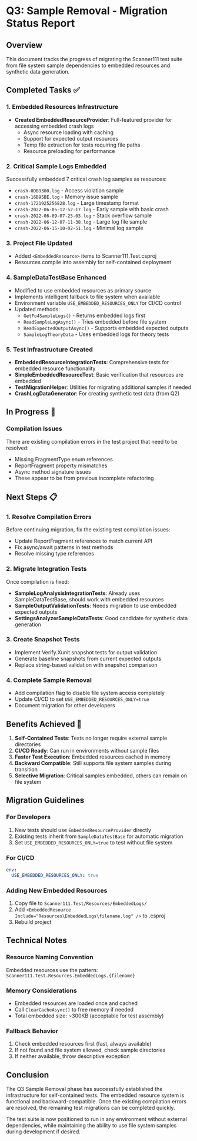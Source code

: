 # Q3: Sample Removal - Migration Status Report

## Overview
This document tracks the progress of migrating the Scanner111 test suite from file system sample dependencies to embedded resources and synthetic data generation.

## Completed Tasks ✅

### 1. Embedded Resources Infrastructure
- **Created EmbeddedResourceProvider**: Full-featured provider for accessing embedded crash logs
  - Async resource loading with caching
  - Support for expected output resources
  - Temp file extraction for tests requiring file paths
  - Resource preloading for performance

### 2. Critical Sample Logs Embedded
Successfully embedded 7 critical crash log samples as resources:
- `crash-0DB9300.log` - Access violation sample
- `crash-16B95BE.log` - Memory issue sample  
- `crash-1721925256828.log` - Large timestamp format
- `crash-2022-06-05-12-52-17.log` - Early sample with basic crash
- `crash-2022-06-09-07-25-03.log` - Stack overflow sample
- `crash-2022-06-12-07-11-38.log` - Large log file sample
- `crash-2022-06-15-10-02-51.log` - Minimal log sample

### 3. Project File Updated
- Added `<EmbeddedResource>` items to Scanner111.Test.csproj
- Resources compile into assembly for self-contained deployment

### 4. SampleDataTestBase Enhanced
- Modified to use embedded resources as primary source
- Implements intelligent fallback to file system when available
- Environment variable `USE_EMBEDDED_RESOURCES_ONLY` for CI/CD control
- Updated methods:
  - `GetFo4SampleLogs()` - Returns embedded logs first
  - `ReadSampleLogAsync()` - Tries embedded before file system
  - `ReadExpectedOutputAsync()` - Supports embedded expected outputs
  - `SampleLogTheoryData` - Uses embedded logs for theory tests

### 5. Test Infrastructure Created
- **EmbeddedResourceIntegrationTests**: Comprehensive tests for embedded resource functionality
- **SimpleEmbeddedResourceTest**: Basic verification that resources are embedded
- **TestMigrationHelper**: Utilities for migrating additional samples if needed
- **CrashLogDataGenerator**: For creating synthetic test data (from Q2)

## In Progress 🔄

### Compilation Issues
There are existing compilation errors in the test project that need to be resolved:
- Missing FragmentType enum references
- ReportFragment property mismatches  
- Async method signature issues
- These appear to be from previous incomplete refactoring

## Next Steps 📋

### 1. Resolve Compilation Errors
Before continuing migration, fix the existing test compilation issues:
- Update ReportFragment references to match current API
- Fix async/await patterns in test methods
- Resolve missing type references

### 2. Migrate Integration Tests
Once compilation is fixed:
- **SampleLogAnalysisIntegrationTests**: Already uses SampleDataTestBase, should work with embedded resources
- **SampleOutputValidationTests**: Needs migration to use embedded expected outputs
- **SettingsAnalyzerSampleDataTests**: Good candidate for synthetic data generation

### 3. Create Snapshot Tests
- Implement Verify.Xunit snapshot tests for output validation
- Generate baseline snapshots from current expected outputs
- Replace string-based validation with snapshot comparison

### 4. Complete Sample Removal
- Add compilation flag to disable file system access completely
- Update CI/CD to set `USE_EMBEDDED_RESOURCES_ONLY=true`
- Document migration for other developers

## Benefits Achieved 🎯

1. **Self-Contained Tests**: Tests no longer require external sample directories
2. **CI/CD Ready**: Can run in environments without sample files
3. **Faster Test Execution**: Embedded resources cached in memory
4. **Backward Compatible**: Still supports file system samples during transition
5. **Selective Migration**: Critical samples embedded, others can remain on file system

## Migration Guidelines

### For Developers
1. New tests should use `EmbeddedResourceProvider` directly
2. Existing tests inherit from `SampleDataTestBase` for automatic migration
3. Set `USE_EMBEDDED_RESOURCES_ONLY=true` to test without file system

### For CI/CD
```yaml
env:
  USE_EMBEDDED_RESOURCES_ONLY: true
```

### Adding New Embedded Resources
1. Copy file to `Scanner111.Test/Resources/EmbeddedLogs/`
2. Add `<EmbeddedResource Include="Resources\EmbeddedLogs\filename.log" />` to .csproj
3. Rebuild project

## Technical Notes

### Resource Naming Convention
Embedded resources use the pattern:
`Scanner111.Test.Resources.EmbeddedLogs.{filename}`

### Memory Considerations
- Embedded resources are loaded once and cached
- Call `ClearCacheAsync()` to free memory if needed
- Total embedded size: ~300KB (acceptable for test assembly)

### Fallback Behavior
1. Check embedded resources first (fast, always available)
2. If not found and file system allowed, check sample directories
3. If neither available, throw descriptive exception

## Conclusion

The Q3 Sample Removal phase has successfully established the infrastructure for self-contained tests. The embedded resource system is functional and backward-compatible. Once the existing compilation errors are resolved, the remaining test migrations can be completed quickly.

The test suite is now positioned to run in any environment without external dependencies, while maintaining the ability to use file system samples during development if desired.